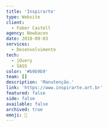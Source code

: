 ```yaml
---
title: 'Inspirarte'
type: Website
client:
  - Faber Castell
agency: Newbacon
date: 2018-09-03
services:
  - Desenvolvimento
tech:
  - jQuery
  - SASS
color: '#b9b9b9'
team: []
description: 'Manutenção.'
link: 'https://www.inspirarte.art.br'
featured: false
side: false
available: false
archived: true
emoji: 👻
---
```

